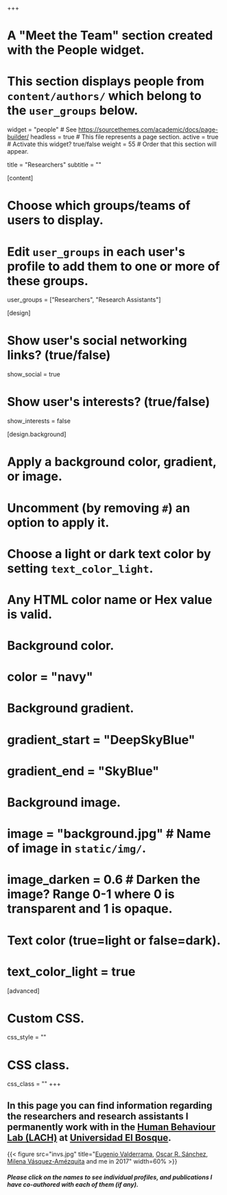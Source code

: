 +++
# A "Meet the Team" section created with the People widget.
# This section displays people from `content/authors/` which belong to the `user_groups` below.

widget = "people"  # See https://sourcethemes.com/academic/docs/page-builder/
headless = true  # This file represents a page section.
active = true  # Activate this widget? true/false
weight = 55  # Order that this section will appear.

title = "Researchers"
subtitle = ""

[content]
  # Choose which groups/teams of users to display.
  #   Edit `user_groups` in each user's profile to add them to one or more of these groups.
  user_groups = ["Researchers",
                 "Research Assistants"]

[design]
  # Show user's social networking links? (true/false)
  show_social = true

  # Show user's interests? (true/false)
  show_interests = false

[design.background]
  # Apply a background color, gradient, or image.
  #   Uncomment (by removing `#`) an option to apply it.
  #   Choose a light or dark text color by setting `text_color_light`.
  #   Any HTML color name or Hex value is valid.

  # Background color.
  # color = "navy"

  # Background gradient.
  # gradient_start = "DeepSkyBlue"
  # gradient_end = "SkyBlue"

  # Background image.
  # image = "background.jpg"  # Name of image in `static/img/`.
  # image_darken = 0.6  # Darken the image? Range 0-1 where 0 is transparent and 1 is opaque.

  # Text color (true=light or false=dark).
  # text_color_light = true  

[advanced]
 # Custom CSS.
 css_style = ""

 # CSS class.
 css_class = ""
+++

## In this page you can find information regarding the researchers and research assistants I permanently work with in the [Human Behaviour Lab (LACH)](https://www.psicologia.unbosque.edu.co/lach) at [Universidad El Bosque](https://www.uelbosque.edu.co/).

{{< figure src="invs.jpg" title="[Eugenio Valderrama](/en/author/eugenio-valderrama/), [Oscar R. Sánchez](/en/author/oscar-r.-sanchez/), [Milena Vásquez-Amézquita](/es/author/milena-vasquez-amezquita/) and me in 2017"  width=60% >}}

#### *Please click on the names to see individual profiles, and publications I have co-authored with each of them (if any).*

<i class="fas fa-chevron-down"></i>
